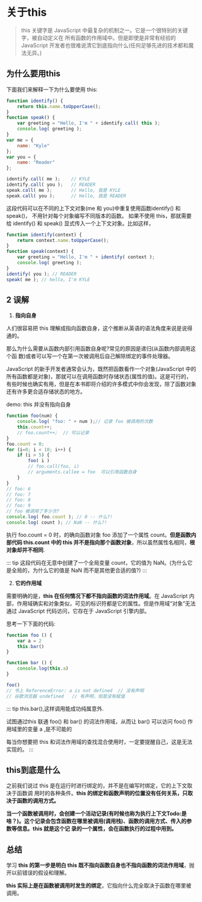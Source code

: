 # 关于this

> this 关键字是 JavaScript 中最复杂的机制之一。它是一个很特别的关键字，被自动定义在 所有函数的作用域中。但是即使是非常有经验的 JavaScript 开发者也很难说清它到底指向什么(任何足够先进的技术都和魔法无异。)


## 为什么要用this

下面我们来解释一下为什么要使用 this:

```js
function identify() {
    return this.name.toUpperCase();
}
function speak() {
    var greeting = "Hello, I'm " + identify.call( this ); 
    console.log( greeting );
}
var me = {
    name: "Kyle"
};
var you = {
    name: "Reader"
};

identify.call( me );    // KYLE
identify.call( you );   // READER
speak.call( me );       // Hello, 我是 KYLE 
speak.call( you );      // Hello, 我是 READER

```
这段代码可以在不同的上下文对象(me 和 you)中重复使用函数identify() 和 speak()， 不用针对每个对象编写不同版本的函数。
如果不使用 this，那就需要给 identify() 和 speak() 显式传入一个上下文对象。比如这样，

```js
function identify(context) {
    return context.name.toUpperCase();
}
function speak(context) {
    var greeting = "Hello, I'm " + identify( context );
    console.log( greeting );
}
identify( you ); // READER
speak( me ); // hello, I'm KYLE
```

## 2 误解

1. **指向自身**

人们很容易把 this 理解成指向函数自身，这个推断从英语的语法角度来说是说得通的。

那么为什么需要从函数内部引用函数自身呢?常见的原因是递归(从函数内部调用这个函 数)或者可以写一个在第一次被调用后自己解除绑定的事件处理器。

JavaScript 的新手开发者通常会认为，既然把函数看作一个对象(JavaScript 中的所有函数都是对象)，那就可以在调用函数时存储状态(属性的值)。这是可行的，有些时候也确实有用，但是在本书即将介绍的许多模式中你会发现，除了函数对象还有许多更合适存储状态的地方。

demo: this 并没有指向自身
```js
function foo(num) {
    console.log( "foo: " + num );// 记录 foo 被调用的次数
    this.count++;
    // foo.count++;  // 可以记录
}
foo.count = 0;
for (i=0; i < 10; i++) {
    if (i > 5) {
        foo( i )
        // foo.call(foo, i)
        // arguments.callee = foo  可以引用函数自身
    }
}
// foo: 6
// foo: 7
// foo: 8
// foo: 9
// foo 被调用了多少次?
console.log( foo.count ); // 0 -- 什么?!
console.log( count ); // NaN -- 什么?!
```

执行 foo.count = 0 时，的确向函数对象 foo 添加了一个属性 count。**但是函数内部代码 this.count 中的 this 并不是指向那个函数对象**，所以虽然属性名相同，**根对象却并不相同**.

::: tip
这段代码在无意中创建了一个全局变量 count，它的值为 NaN。(为什么它是全局的，为什么它的值是 NaN 而不是其他更合适的值?)
:::

2. **它的作用域**

需要明确的是，**this 在任何情况下都不指向函数的词法作用域**。在 JavaScript 内部，作用域确实和对象类似，可见的标识符都是它的属性。但是作用域“对象”无法通过 JavaScript 代码访问，它存在于 JavaScript 引擎内部。

思考一下下面的代码:

```js
function foo () {
    var a = 2
    this.bar()
}

function bar () {
    console.log(this.a)
}

foo() 
// 书上 ReferenceError: a is not defined  // 没有声明
// 谷歌浏览器 undefined   // 有声明，但是没有赋值
```
::: tip
this.bar(),这样调用能成功纯属意外.

试图通过this 联通 foo() 和 bar() 的词法作用域，从而让 bar() 可以访问 foo() 作用域里的变量 a ,是不可能的

每当你想要把 this 和词法作用域的查找混合使用时，一定要提醒自己，这是无法实现的。
:::

## this到底是什么

之前我们说过 this 是在运行时进行绑定的，并不是在编写时绑定，它的上下文取决于函数调 用时的各种条件。**this 的绑定和函数声明的位置没有任何关系，只取决于函数的调用方式。**

**当一个函数被调用时，会创建一个活动记录(有时候也称为执行上下文Todo:是啥？)。这个记录会包含函数在哪里被调用(调用栈)、函数的调用方式、传入的参数等信息。this 就是这个记 录的一个属性，会在函数执行的过程中用到。**


## 总结

学习 **this 的第一步是明白 this 既不指向函数自身也不指向函数的词法作用域**，抛开以前错误的假设和理解。

**this 实际上是在函数被调用时发生的绑定**，它指向什么完全取决于函数在哪里被调用。
















